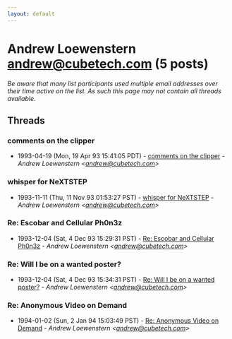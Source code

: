 ```yaml
---
layout: default
---
```


# Andrew Loewenstern <andrew@cubetech.com> (5 posts)

_Be aware that many list participants used multiple email addresses over their time active on the list. As such this page may not contain all threads available._

## Threads

### comments on the clipper
+ 1993-04-19 (Mon, 19 Apr 93 15:41:05 PDT) - [comments on the clipper](/archive/1993/04/a255d9b16a55ccfc93a41c8e6ffadb4226b31457d693b0f8627c6d0e855fea1e) - _Andrew Loewenstern \<andrew@cubetech.com\>_

### whisper for NeXTSTEP
+ 1993-11-11 (Thu, 11 Nov 93 01:53:27 PST) - [whisper for NeXTSTEP](/archive/1993/11/3828ed785f5a2314c4f7c67db30028ed639c63af679dda9ac3d47a4733eb83b2) - _Andrew Loewenstern \<andrew@cubetech.com\>_

### Re: Escobar and Cellular Ph0n3z
+ 1993-12-04 (Sat, 4 Dec 93 15:29:31 PST) - [Re: Escobar and Cellular Ph0n3z](/archive/1993/12/991acf9cebdfa41e7c4e0fe3b7c8e4c8cec745e9a9306ec10ebb73b200b0987a) - _Andrew Loewenstern \<andrew@cubetech.com\>_

### Re: Will I be on a wanted poster?
+ 1993-12-04 (Sat, 4 Dec 93 15:34:31 PST) - [Re: Will I be on a wanted poster?](/archive/1993/12/b6285c27e3717d0bbfcf095b9d7ca90e3dfa3ec175d053227ebdbe762ac9ccd5) - _Andrew Loewenstern \<andrew@cubetech.com\>_

### Re: Anonymous Video on Demand
+ 1994-01-02 (Sun, 2 Jan 94 15:03:49 PST) - [Re: Anonymous Video on Demand](/archive/1994/01/c5d9af95d3d925ee4aff880503929f569feddf32b326060431cb2b1a537eecb6) - _Andrew Loewenstern \<andrew@cubetech.com\>_

